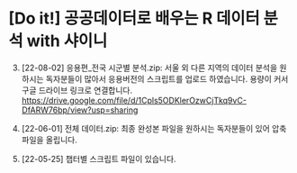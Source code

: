 # [Do it!] 공공데이터로 배우는 R 데이터 분석 with 샤이니



3) [22-08-02] 응용편_전국 시군별 분석.zip: 서울 외 다른 지역의 데이터 분석을 원하시는 독자분들이 많아서 응용버전의 스크립트를 업로드 하였습니다.
              용량이 커서 구글 드라이브 링크로 연결합니다.              
              https://drive.google.com/file/d/1Cpls5ODKlerOzwCjTkq9vC-DfARW76bp/view?usp=sharing
              
              
              
2) [22-06-01] 전체 데이터.zip: 최종 완성본 파일을 원하시는 독자분들이 있어 압축파일을 올립니다.

1) [22-05-25] 챕터별 스크립트 파일이 있습니다.



